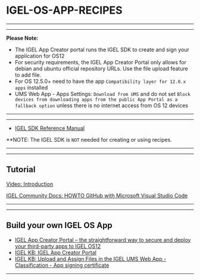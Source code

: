 # IGEL-OS-APP-RECIPES

-----

-----

**Please Note:** 

- The IGEL App Creator portal runs the IGEL SDK to create and sign your application for OS12
- For security requirements, the IGEL App Creator Portal only allows for debian and ubuntu official repository URLs. Use the file upload feature to add file.
- For OS 12.5.0+ need to have the app `Compatibility layer for 12.0.x apps` installed
- UMS Web App - Apps Settings: `Download from UMS` and do not set `Block devices from downloading apps from the public App Portal as a fallback option` unless there is no internet access from OS 12 devices

-----

-----

- [IGEL SDK Reference Manual](utils/IGEL-SDK-Reference-Manual.pdf)

**NOTE:  The IGEL SDK is `NOT` needed for creating or using recipes.

-----

-----

## Tutorial

[Video: Introduction](utils/videos/01-HOWTO-Introduction.mp4?raw=true)

[IGEL Community Docs: HOWTO GitHub with Microsoft Visual Studio Code](https://igel-community.github.io/IGEL-Docs-v02/Docs/HOWTO-GitHub-with-VS-Code/)

-----

-----

## Build your own IGEL OS App 

- [IGEL App Creator Portal – the straightforward way to secure and deploy your third-party apps to IGEL OS12](https://www.igel.com/blog/igel-app-creator-portal-the-straightforward-way-to-secure-and-deploy-your-third-party-apps-to-igel-os12/)
- [IGEL KB: IGEL App Creator Portal](https://kb.igel.com/igel-app-creator/current/igel-app-creator-portal)
- [IGEL KB: Upload and Assign Files in the IGEL UMS Web App - Classification - App signing certificate](https://kb.igel.com/en/universal-management-suite/12.05.100/upload-and-assign-files-in-the-igel-ums-web-app)

-----

